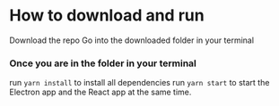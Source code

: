# How to download and run
Download the repo
Go into the downloaded folder in your terminal
### Once you are in the folder in your terminal
run ```yarn install``` to install all dependencies 
run ```yarn start``` to start the Electron app and the React app at the same time.  

